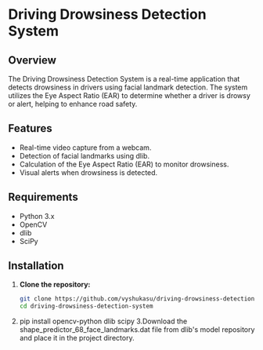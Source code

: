 # Driving Drowsiness Detection System

## Overview

The Driving Drowsiness Detection System is a real-time application that detects drowsiness in drivers using facial landmark detection. The system utilizes the Eye Aspect Ratio (EAR) to determine whether a driver is drowsy or alert, helping to enhance road safety.

## Features

- Real-time video capture from a webcam.
- Detection of facial landmarks using dlib.
- Calculation of the Eye Aspect Ratio (EAR) to monitor drowsiness.
- Visual alerts when drowsiness is detected.

## Requirements

- Python 3.x
- OpenCV
- dlib
- SciPy

## Installation

1. **Clone the repository:**
   ```bash
   git clone https://github.com/vyshukasu/driving-drowsiness-detection-system.git
   cd driving-drowsiness-detection-system
2. pip install opencv-python dlib scipy
3.Download the shape_predictor_68_face_landmarks.dat file from dlib's model repository
and place it in the project directory.
  

